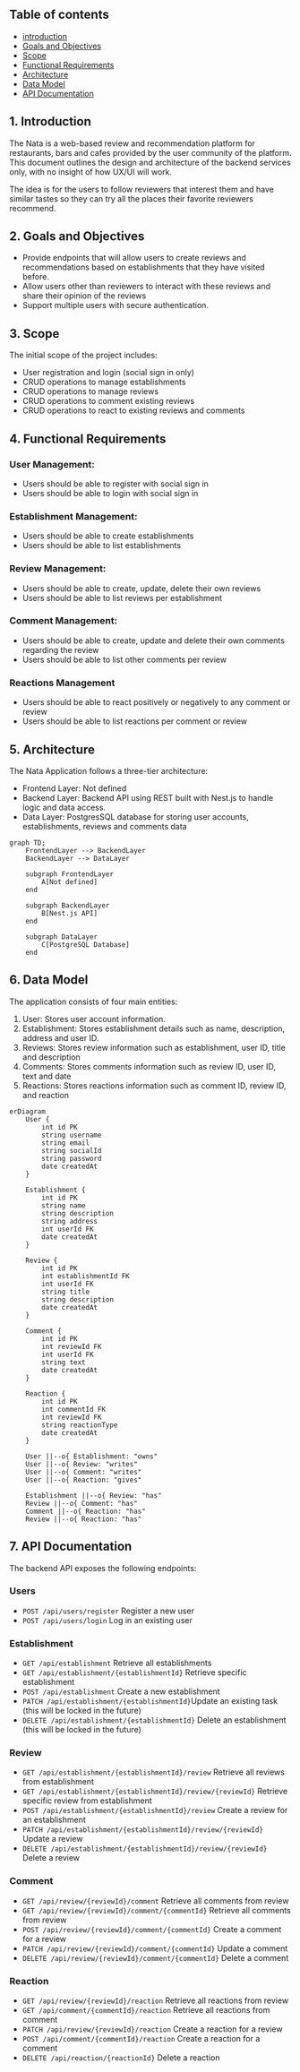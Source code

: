 ## Table of contents

- [introduction](#1-introduction)
- [Goals and Objectives](#2-goals-and-objectives)
- [Scope](#3-scope)
- [Functional Requirements](#4-functional-requirements)
- [Architecture](#5-architecture)
- [Data Model](#6-data-model)
- [API Documentation](#7-api-documentation)


## **1. Introduction**

The Nata is a web-based review and recommendation platform for restaurants, bars and cafes provided by the user community of the platform. This document outlines the design and architecture of the backend services only, with no insight of how UX/UI will work.

The idea is for the users to follow reviewers that interest them and have similar tastes so they can try all the places their favorite reviewers recommend.

## **2. Goals and Objectives**

- Provide endpoints that will allow users to create reviews and recommendations based on establishments that they have visited before.
- Allow users other than reviewers to interact with these reviews and share their opinion of the reviews
- Support multiple users with secure authentication.

## **3. Scope**

The initial scope of the project includes:

- User registration and login (social sign in only)
- CRUD operations to manage establishments
- CRUD operations to manage reviews
- CRUD operations to comment existing reviews
- CRUD operations to react to existing reviews and comments

## **4. Functional Requirements**

### **User Management:**

- Users should be able to register with social sign in
- Users should be able to login with social sign in

### **Establishment Management:**

- Users should be able to create establishments
- Users should be able to list establishments

### **Review Management:**

- Users should be able to create, update, delete  their own reviews
- Users should be able to list reviews per establishment

### **Comment Management:**

- Users should be able to create, update and delete their own comments regarding the review
- Users should be able to list other comments per review

### **Reactions Management**

- Users should be able to react positively or negatively to any comment or review
- Users should be able to list reactions per comment or review

## **5. Architecture**

The Nata Application follows a three-tier architecture:

- Frontend Layer: Not defined
- Backend Layer: Backend API using REST built with Nest.js to handle logic and data access.
- Data Layer: PostgresSQL database for storing user accounts, establishments, reviews and comments data

```mermaid
graph TD;
    FrontendLayer --> BackendLayer
    BackendLayer --> DataLayer

    subgraph FrontendLayer
        A[Not defined]
    end

    subgraph BackendLayer
        B[Nest.js API]
    end

    subgraph DataLayer
        C[PostgreSQL Database]
    end
```

## **6. Data Model**

The application consists of four main entities:

1. User: Stores user account information.
2. Establishment: Stores establishment details such as name, description, address and user ID.
3. Reviews: Stores review information such as establishment, user ID, title and description
4. Comments: Stores comments information such as review ID, user ID, text and date
5. Reactions: Stores reactions information such as comment ID, review ID, and reaction

```mermaid
erDiagram
    User {
        int id PK
        string username
        string email
        string socialId
        string password
        date createdAt
    }

    Establishment {
        int id PK
        string name
        string description
        string address
        int userId FK
        date createdAt
    }

    Review {
        int id PK
        int establishmentId FK
        int userId FK
        string title
        string description
        date createdAt
    }

    Comment {
        int id PK
        int reviewId FK
        int userId FK
        string text
        date createdAt
    }

    Reaction {
        int id PK
        int commentId FK
        int reviewId FK
        string reactionType
        date createdAt
    }

    User ||--o{ Establishment: "owns"
    User ||--o{ Review: "writes"
    User ||--o{ Comment: "writes"
    User ||--o{ Reaction: "gives"

    Establishment ||--o{ Review: "has"
    Review ||--o{ Comment: "has"
    Comment ||--o{ Reaction: "has"
    Review ||--o{ Reaction: "has"
```

## **7. API Documentation**

The backend API exposes the following endpoints:

### Users

- `POST /api/users/register` Register a new user
- `POST /api/users/login` Log in an existing user

### Establishment

- `GET /api/establishment` Retrieve all establishments
- `GET /api/establishment/{establishmentId}` Retrieve specific establishment
- `POST /api/establishment` Create a new establishment
- `PATCH /api/establishment/{establishmentId}`Update an existing task (this will be locked in the future)
- `DELETE /api/establishment/{establishmentId}` Delete an establishment (this will be locked in the future)

### Review

- `GET /api/establishment/{establishmentId}/review` Retrieve all reviews from establishment
- `GET /api/establishment/{establishmentId}/review/{reviewId}` Retrieve specific review from establishment
- `POST /api/establishment/{establishmentId}/review` Create a review for an establishment
- `PATCH /api/establishment/{establishmentId}/review/{reviewId}` Update a review
- `DELETE /api/establishment/{establishmentId}/review/{reviewId}` Delete a review

### Comment

- `GET /api/review/{reviewId}/comment` Retrieve all comments from review
- `GET /api/review/{reviewId}/comment/{commentId}` Retrieve all comments from review
- `POST /api/review/{reviewId}/comment/{commentId}` Create a comment for a review
- `PATCH /api/review/{reviewId}/comment/{commentId}` Update a comment
- `DELETE /api/review/{reviewId}/comment/{commentId}` Delete a comment

### Reaction

- `GET /api/review/{reviewId}/reaction` Retrieve all reactions from review
- `GET /api/comment/{commentId}/reaction` Retrieve all reactions from comment
- `PATCH /api/review/{reviewId}/reaction` Create a reaction for a review
- `POST /api/comment/{commentId}/reaction` Create a reaction for a comment
- `DELETE /api/reaction/{reactionId}` Delete a reaction
